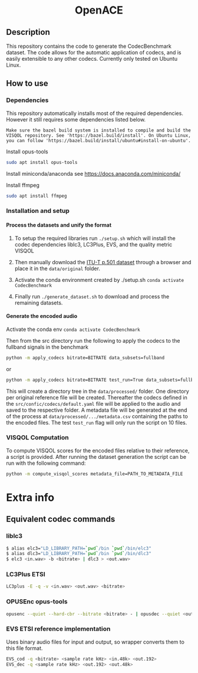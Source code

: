 <div align="center">    
 
# OpenACE
<!-- 
[![Paper](http://img.shields.io/badge/paper-arxiv.1001.2234-B31B1B.svg)](https://www.nature.com/articles/nature14539)
[![Conference](http://img.shields.io/badge/NeurIPS-2019-4b44ce.svg)](https://papers.nips.cc/book/advances-in-neural-information-processing-systems-31-2018)
[![Conference](http://img.shields.io/badge/ICLR-2019-4b44ce.svg)](https://papers.nips.cc/book/advances-in-neural-information-processing-systems-31-2018)
[![Conference](http://img.shields.io/badge/AnyConference-year-4b44ce.svg)](https://papers.nips.cc/book/advances-in-neural-information-processing-systems-31-2018)   -->
<!--
ARXIV   
[![Paper](http://img.shields.io/badge/arxiv-math.co:1480.1111-B31B1B.svg)](https://www.nature.com/articles/nature14539)
-->


<!--  
Conference   
-->   
</div>
 
## Description   
This repository contains the code to generate the CodecBenchmark dataset. The code allows for the automatic application of codecs, and is easily extensible to any other codecs. Currently only tested on Ubuntu Linux. 

## How to use

### Dependencies
This repository automatically installs most of the required dependencies. However it still requires some dependencies listed below. 

```
Make sure the bazel build system is installed to compile and build the VISQOL repository. See 'https://bazel.build/install'. On Ubuntu Linux, you can follow 'https://bazel.build/install/ubuntu#install-on-ubuntu'.
```

Install opus-tools 

```sh
sudo apt install opus-tools
```
Install miniconda/anaconda see https://docs.anaconda.com/miniconda/

Install ffmpeg
```sh
sudo apt install ffmpeg
```
### Installation and setup
#### Process the datasets and unify the format
1. To setup the required libraries run `./setup.sh` which will install the codec dependencies liblc3, LC3Plus, EVS, and the quality metric VISQOL

2. Then manually download the [ITU-T p.501 dataset](https://www.itu.int/rec/dologin_pub.asp?lang=e&id=T-REC-P.501-202005-I!!SOFT-ZST-E&type=items) through a browser and place it in the `data/original` folder. 

3. Activate the conda environment created by ./setup.sh `conda activate CodecBenchmark`

4. Finally run `./generate_dataset.sh` to download and process the remaining datasets.


#### Generate the encoded audio
Activate the conda env `conda activate CodecBenchmark`

Then from the src directory run the following to apply the codecs to the fullband signals in the benchmark
```sh
python -m apply_codecs bitrate=BITRATE data_subsets=fullband
```
or 
```sh
python -m apply_codecs bitrate=BITRATE test_run=True data_subsets=fullband
```

This will create a directory tree in the `data/processed/` folder. One directory per original reference file will be created. Thereafter the codecs defined in the `src/confic/codecs/default.yaml` file will be applied to the audio and saved to the respective folder. 
A metadata file will be generated at the end of the process at `data/processed/.../metadata.csv` containing the paths to the encoded files. The test `test_run` flag will only run the script on 10 files.

### VISQOL Computation
To compute VISQOL scores for the encoded files relative to their reference, a script is provided. After running the dataset generation the script can be run with the following command:

```sh
python -m compute_visqol_scores metadata_file=PATH_TO_METADATA_FILE
```

# Extra info
## Equivalent codec commands 

### liblc3

```sh
$ alias elc3="LD_LIBRARY_PATH=`pwd`/bin `pwd`/bin/elc3"
$ alias dlc3="LD_LIBRARY_PATH=`pwd`/bin `pwd`/bin/dlc3"
$ elc3 <in.wav> -b <bitrate> | dlc3 > <out.wav>
```

### LC3Plus ETSI
```sh
LC3plus -E -q -v <in.wav> <out.wav> <bitrate>
```

### OPUSEnc opus-tools
```sh
opusenc --quiet --hard-cbr --bitrate <bitrate> - | opusdec --quiet <out.wav>
```

### EVS ETSI reference implementation
Uses binary audio files for input and output, so wrapper converts them to this file format.
```sh
EVS_cod -q <bitrate> <sample rate kHz> <in.48k> <out.192>
EVS_dec -q <sample rate kHz> <out.192> <out.48k>
```
